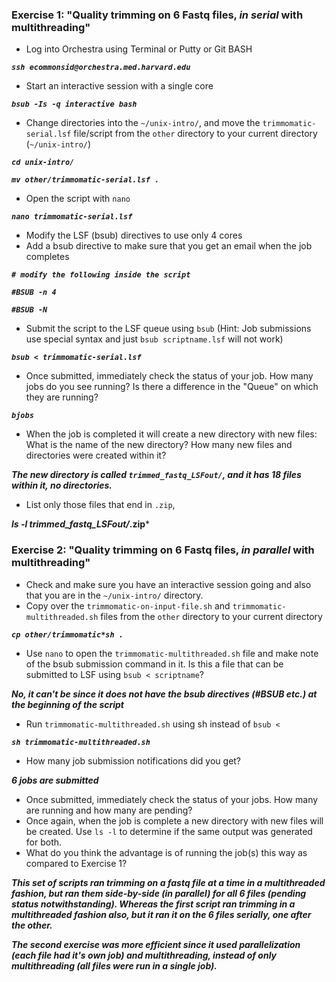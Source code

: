 
### Exercise 1: "Quality trimming on 6 Fastq files, *in serial* with multithreading"
* Log into Orchestra using Terminal or Putty or Git BASH

***`ssh ecommonsid@orchestra.med.harvard.edu`***

* Start an interactive session with a single core
 
***`bsub -Is -q interactive bash`***

* Change directories into the `~/unix-intro/`, and move the `trimmomatic-serial.lsf` file/script from the `other` directory to your current directory (`~/unix-intro/`)

***`cd unix-intro/`***

***`mv other/trimmomatic-serial.lsf . `***

* Open the script with `nano`
 
***`nano trimmomatic-serial.lsf`***

* Modify the LSF (bsub) directives to use only 4 cores
* Add a bsub directive to make sure that you get an email when the job completes

***`# modify the following inside the script`***

***`#BSUB -n 4`***

***`#BSUB -N`***

* Submit the script to the LSF queue using `bsub` (Hint: Job submissions use special syntax and just `bsub scriptname.lsf` will not work)

***`bsub < trimmomatic-serial.lsf`***

* Once submitted, immediately check the status of your job. How many jobs do you see running? Is there a difference in the "Queue" on which they are running?

***`bjobs`***

* When the job is completed it will create a new directory with new files: What is the name of the new directory? How many new files and directories were created within it?

***The new directory is called `trimmed_fastq_LSFout/`, and it has 18 files within it, no directories.***

* List only those files that end in `.zip`, 

***ls -l trimmed_fastq_LSFout/*.zip***


### Exercise 2: "Quality trimming on 6 Fastq files, *in parallel* with multithreading"
* Check and make sure you have an interactive session going and also that you are in the `~/unix-intro/` directory.
* Copy over the `trimmomatic-on-input-file.sh` and `trimmomatic-multithreaded.sh` files from the `other` directory to your current directory

***`cp other/trimmomatic*sh .`***

* Use `nano` to open the `trimmomatic-multithreaded.sh` file and make note of the bsub submission command in it. Is this a file that can be submitted to LSF using `bsub < scriptname`?

***No, it can't be since it does not have the bsub directives (#BSUB etc.) at the beginning of the script***

* Run `trimmomatic-multithreaded.sh` using sh instead of `bsub <`

***`sh trimmomatic-multithreaded.sh`***

* How many job submission notifications did you get?

***6 jobs are submitted***

* Once submitted, immediately check the status of your jobs. How many are running and how many are pending?
* Once again, when the job is complete a new directory with new files will be created. Use `ls -l` to determine if the same output was generated for both.
* What do you think the advantage is of running the job(s) this way as compared to Exercise 1?

***This set of scripts ran trimming on a fastq file at a time in a multithreaded fashion, but ran them side-by-side (in parallel) for all 6 files (pending status notwithstanding). Whereas the first script ran trimming in a multithreaded fashion also, but it ran it on the 6 files serially, one after the other.***

***The second exercise was more efficient since it used parallelization (each file had it's own job) and multithreading, instead of only multithreading (all files were run in a single job).***
